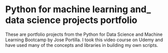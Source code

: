 # Python for machine learning and_ data science projects portfolio


These are portfolio projects from the Python for Data Science and Machine Learning Bootcamp by Jose Portilla.
I took this video course on Udemy and have used many of the concepts and libraries in building my own scripts. 
